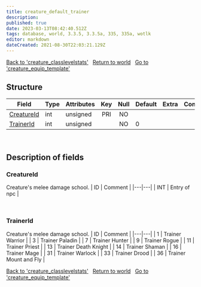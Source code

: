 ```yaml
---
title: creature_default_trainer
description: 
published: true
date: 2023-03-13T08:42:40.512Z
tags: database, world, 3.3.5, 3.3.5a, 335, 335a, wotlk
editor: markdown
dateCreated: 2021-08-30T22:03:21.129Z
---
```


<a href="https://trinitycore.info/en/database/335/world/creature_classlevelstats" class="mt-5 v-btn v-btn--depressed v-btn--flat v-btn--outlined theme--light v-size--default darkblue--text text--lighten-3"><span class="v-btn__content"><i aria-hidden="true" class="v-icon notranslate v-icon--left mdi mdi-arrow-left theme--light"></i><span>Back to 'creature_classlevelstats'</span></span></a>&nbsp;&nbsp;&nbsp;<a href="https://trinitycore.info/en/database/335/world/home" class="mt-5 v-btn v-btn--depressed v-btn--flat v-btn--outlined theme--light v-size--default darkblue--text text--lighten-3"><span class="v-btn__content"><i aria-hidden="true" class="v-icon notranslate v-icon--left mdi mdi-home-outline theme--light"></i><span>Return to world</span></span></a>&nbsp;&nbsp;&nbsp;<a href="https://trinitycore.info/en/database/335/world/creature_equip_template" class="mt-5 v-btn v-btn--depressed v-btn--flat v-btn--outlined theme--light v-size--default darkblue--text text--lighten-3"><span class="v-btn__content"><span>Go to 'creature_equip_template'</span><i aria-hidden="true" class="v-icon notranslate v-icon--right mdi mdi-arrow-right theme--light"></i></span></a>

## Structure

| Field | Type | Attributes | Key | Null | Default | Extra | Comment |
| --- | --- | --- | :---: | :---: | --- | --- | --- |
| [CreatureId](#creatureid) | int | unsigned | PRI | NO |  |  |  |
| [TrainerId](#trainerid) | int | unsigned |  | NO | 0 |  |  |
&nbsp;
## Description of fields

### CreatureId
Creature's melee damage school.
| ID | Comment |
|---|---|
| INT | Entry of npc |

&nbsp;

### TrainerId
Creature's melee damage school.
| ID | Comment |
|---|---|
| 1 | Trainer Warrior |
| 3 | Trainer Paladin |
| 7 | Trainer Hunter |
| 9 | Trainer Rogue |
| 11 | Trainer Priest |
| 13 | Trainer Death Knight |
| 14 | Trainer Shaman |
| 16 | Trainer Mage |
| 31 | Trainer Warlock |
| 33 | Trainer Drood |
| 36 | Trainer Mount and Fly |
&nbsp;

<a href="https://trinitycore.info/en/database/335/world/creature_classlevelstats" class="mt-5 v-btn v-btn--depressed v-btn--flat v-btn--outlined theme--light v-size--default darkblue--text text--lighten-3"><span class="v-btn__content"><i aria-hidden="true" class="v-icon notranslate v-icon--left mdi mdi-arrow-left theme--light"></i><span>Back to 'creature_classlevelstats'</span></span></a>&nbsp;&nbsp;&nbsp;<a href="https://trinitycore.info/en/database/335/world/home" class="mt-5 v-btn v-btn--depressed v-btn--flat v-btn--outlined theme--light v-size--default darkblue--text text--lighten-3"><span class="v-btn__content"><i aria-hidden="true" class="v-icon notranslate v-icon--left mdi mdi-home-outline theme--light"></i><span>Return to world</span></span></a>&nbsp;&nbsp;&nbsp;<a href="https://trinitycore.info/en/database/335/world/creature_equip_template" class="mt-5 v-btn v-btn--depressed v-btn--flat v-btn--outlined theme--light v-size--default darkblue--text text--lighten-3"><span class="v-btn__content"><span>Go to 'creature_equip_template'</span><i aria-hidden="true" class="v-icon notranslate v-icon--right mdi mdi-arrow-right theme--light"></i></span></a>
